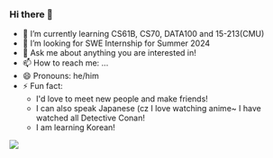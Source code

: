 ### Hi there 👋

- 🌱 I’m currently learning CS61B, CS70, DATA100 and 15-213(CMU)
- 🤔 I’m looking for SWE Internship for Summer 2024
- 💬 Ask me about anything you are interested in!
- 📫 How to reach me: ...
- 😄 Pronouns: he/him
- ⚡ Fun fact: 
  - I'd love to meet new people and make friends! 
  - I can also speak Japanese (cz I love watching anime~ I have watched all Detective Conan!
  - I am learning Korean!

![](https://github-readme-stats.vercel.app/api?username=520Enterprise)
